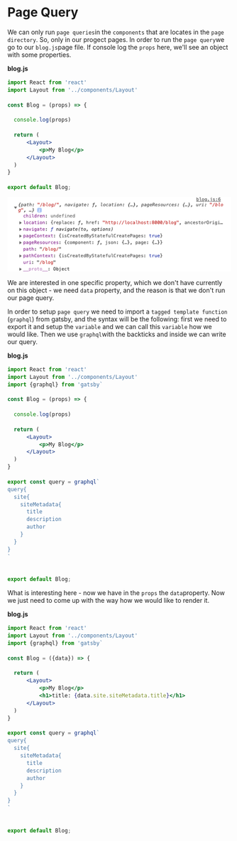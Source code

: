 # Page Query

We can only run `page queries`in the `components` that are locates in the `page directory`. So, only in our progect pages. 
In order to run the `page query`we go to our `blog.js`page file. If console log the `props` here, we'll see an object with some properties. 

**blog.js**

```jsx
import React from 'react'
import Layout from '../components/Layout'

const Blog = (props) => {

  console.log(props)

  return (
      <Layout>
          <p>My Blog</p>
      </Layout>
  )
}

export default Blog;
```

![blog-props](./blog-props.png)

We are interested in one specific property, which we don't have currently on this object - we need `data` property, and the reason is that we don't run our page query.

In order to setup `page query` we need to import a `tagged template function` (`graphql`) from gatsby, and the syntax will be the following: 
first we need to export it and setup the `variable` and we can call this `variable` how we would like. Then we use `graphql`with the backticks and inside we can write our query. 

**blog.js**

```jsx
import React from 'react'
import Layout from '../components/Layout'
import {graphql} from 'gatsby`

const Blog = (props) => {

  console.log(props)

  return (
      <Layout>
          <p>My Blog</p>
      </Layout>
  )
}

export const query = graphql`
query{
  site{
    siteMetadata{
      title
      description
      author
    }
  }
}
`


export default Blog;
```

What is interesting here - now we have in the `props` the `data`property. Now we just need to come up with the way how we would like to render it. 

**blog.js**

```jsx
import React from 'react'
import Layout from '../components/Layout'
import {graphql} from 'gatsby`

const Blog = ({data}) => {

  return (
      <Layout>
          <p>My Blog</p>
          <h1>title: {data.site.siteMetadata.title}</h1>
      </Layout>
  )
}

export const query = graphql`
query{
  site{
    siteMetadata{
      title
      description
      author
    }
  }
}
`


export default Blog;
```
